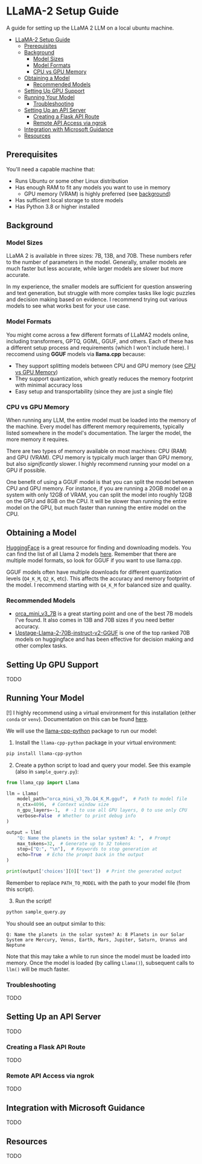 # LLaMA-2 Setup Guide

A guide for setting up the LLaMA 2 LLM on a local ubuntu machine.

- [LLaMA-2 Setup Guide](#llama-2-setup-guide)
  - [Prerequisites](#prerequisites)
  - [Background](#background)
    - [Model Sizes](#model-sizes)
    - [Model Formats](#model-formats)
    - [CPU vs GPU Memory](#cpu-vs-gpu-memory)
  - [Obtaining a Model](#obtaining-a-model)
    - [Recommended Models](#recommended-models)
  - [Setting Up GPU Support](#setting-up-gpu-support)
  - [Running Your Model](#running-your-model)
    - [Troubleshooting](#troubleshooting)
  - [Setting Up an API Server](#setting-up-an-api-server)
    - [Creating a Flask API Route](#creating-a-flask-api-route)
    - [Remote API Access via ngrok](#remote-api-access-via-ngrok)
  - [Integration with Microsoft Guidance](#integration-with-microsoft-guidance)
  - [Resources](#resources)

## Prerequisites

You'll need a capable machine that:

- Runs Ubuntu or some other Linux distribution
- Has enough RAM to fit any models you want to use in memory
  - GPU memory (VRAM) is highly preferred (see [background](#background))
- Has sufficient local storage to store models
- Has Python 3.8 or higher installed

## Background

### Model Sizes

LLaMA 2 is available in three sizes: 7B, 13B, and 70B. These numbers refer to the number of parameters in the model. Generally, smaller models are much faster but less accurate, while larger models are slower but more accurate.

In my experience, the smaller models are sufficient for question answering and text generation, but struggle with more complex tasks like logic puzzles and decision making based on evidence. I recommend trying out various models to see what works best for your use case.

### Model Formats

You might come across a few different formats of LLaMA2 models online, including transformers, GPTQ, GGML, GGUF, and others. Each of these has a different setup process and requirements (which I won't include here). I reccomend using **GGUF** models via **llama.cpp** because:

- They support splitting models between CPU and GPU memory (see [CPU vs GPU Memory](#cpu-vs-gpu-memory))
- They support quantization, which greatly reduces the memory footprint with minimal accuracy loss
- Easy setup and transportability (since they are just a single file)

### CPU vs GPU Memory

When running any LLM, the entire model must be loaded into the memory of the machine. Every model has different memory requirements, typically listed somewhere in the model's documentation. The larger the model, the more memory it requires.

There are two types of memory available on most machines: CPU (RAM) and GPU (VRAM). CPU memory is typically much larger than GPU memory, but also _significantly_ slower. I highly recommend running your model on a GPU if possible.

One benefit of using a GGUF model is that you can split the model between CPU and GPU memory. For instance, if you are running a 20GB model on a system with only 12GB of VRAM, you can split the model into roughly 12GB on the GPU and 8GB on the CPU. It will be slower than running the entire model on the GPU, but much faster than running the entire model on the CPU.

## Obtaining a Model

[HuggingFace](https://huggingface.co/) is a great resource for finding and downloading models. You can find the list of all Llama 2 models [here](https://huggingface.co/models?other=llama-2). Remember that there are multiple model formats, so look for GGUF if you want to use llama.cpp.

GGUF models often have multiple downloads for different quantization levels (`Q4_K_M`, `Q2_K`, etc). This affects the accuracy and memory footprint of the model. I recommend starting with `Q4_K_M` for balanced size and quality.

### Recommended Models

- [orca_mini_v3_7B](https://huggingface.co/TheBloke/orca_mini_v3_7B-GGUF) is a great starting point and one of the best 7B models I've found. It also comes in 13B and 70B sizes if you need better accuracy.
- [Upstage-Llama-2-70B-instruct-v2-GGUF](https://huggingface.co/TheBloke/Upstage-Llama-2-70B-instruct-v2-GGUF) is one of the top ranked 70B models on huggingface and has been effective for decision making and other complex tasks.

## Setting Up GPU Support

TODO

## Running Your Model

[!] I highly recommend using a virtual environment for this installation (either `conda` or `venv`). Documentation on this can be found [here](https://packaging.python.org/en/latest/guides/installing-using-pip-and-virtual-environments/).

We will use the [llama-cpp-python](https://github.com/abetlen/llama-cpp-python) package to run our model:

1. Install the `llama-cpp-python` package in your virtual environment:

```bash
pip install llama-cpp-python
```

2. Create a python script to load and query your model. See this example (also in `sample_query.py`):

```python
from llama_cpp import Llama

llm = Llama(
    model_path="orca_mini_v3_7b.Q4_K_M.gguf",  # Path to model file
    n_ctx=4096,  # Context window size
    n_gpu_layers=-1,  # -1 to use all GPU layers, 0 to use only CPU
    verbose=False  # Whether to print debug info
)

output = llm(
    "Q: Name the planets in the solar system? A: ",  # Prompt
    max_tokens=32,  # Generate up to 32 tokens
    stop=["Q:", "\n"],  # Keywords to stop generation at
    echo=True  # Echo the prompt back in the output
)

print(output['choices'][0]['text'])  # Print the generated output
```

Remember to replace `PATH_TO_MODEL` with the path to your model file (from this script).

3. Run the script!

```bash
python sample_query.py
```

You should see an output similar to this:

```text
Q: Name the planets in the solar system? A: 8 Planets in our Solar System are Mercury, Venus, Earth, Mars, Jupiter, Saturn, Uranus and Neptune
```

Note that this may take a while to run since the model must be loaded into memory. Once the model is loaded (by calling `Llama()`), subsequent calls to `llm()` will be much faster.

### Troubleshooting

TODO

## Setting Up an API Server

TODO

### Creating a Flask API Route

TODO

### Remote API Access via ngrok

TODO

## Integration with Microsoft Guidance

TODO

## Resources

TODO
